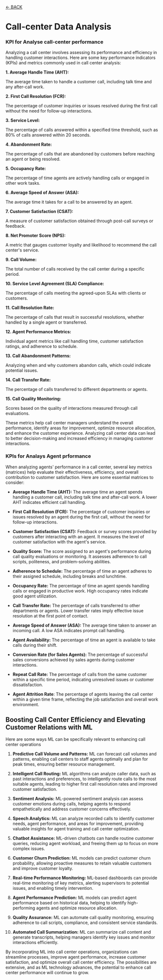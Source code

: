 [<- BACK](data_analysis.md)

# Call-center Data Analysis


### KPI for Analyse call-center performance

Analyzing a call center involves assessing its performance and efficiency in handling customer interactions. Here are some key performance indicators (KPIs) and metrics commonly used in call center analysis:

**1. Average Handle Time (AHT):** 
    
The average time taken to handle a customer call, including talk time and any after-call work.

**2. First Call Resolution (FCR):** 
    
The percentage of customer inquiries or issues resolved during the first call without the need for follow-up interactions.

**3. Service Level:**  

The percentage of calls answered within a specified time threshold, such as 80% of calls answered within 20 seconds.

**4. Abandonment Rate:** 

The percentage of calls that are abandoned by customers before reaching an agent or being resolved.

**5. Occupancy Rate:** 

The percentage of time agents are actively handling calls or engaged in other work tasks.

**6. Average Speed of Answer (ASA):** 

The average time it takes for a call to be answered by an agent.

**7. Customer Satisfaction (CSAT):**

 A measure of customer satisfaction obtained through post-call surveys or feedback.

**8. Net Promoter Score (NPS):** 

A metric that gauges customer loyalty and likelihood to recommend the call center's service.

**9. Call Volume:** 

The total number of calls received by the call center during a specific period.

**10. Service Level Agreement (SLA) Compliance:** 

The percentage of calls meeting the agreed-upon SLAs with clients or customers.

**11. Call Resolution Rate:** 

The percentage of calls that result in successful resolutions, whether handled by a single agent or transferred.

**12. Agent Performance Metrics:** 

Individual agent metrics like call handling time, customer satisfaction ratings, and adherence to schedule.

**13. Call Abandonment Patterns:**

 Analyzing when and why customers abandon calls, which could indicate potential issues.

**14. Call Transfer Rate:** 

The percentage of calls transferred to different departments or agents.

**15. Call Quality Monitoring:** 

Scores based on the quality of interactions measured through call evaluations.

These metrics help call center managers understand the overall performance, identify areas for improvement, optimize resource allocation, and enhance the customer experience. Analyzing call center data can lead to better decision-making and increased efficiency in managing customer interactions.

### KPIs for Analays Agent prformance

When analyzing agents' performance in a call center, several key metrics (matrices) help evaluate their effectiveness, efficiency, and overall contribution to customer satisfaction. Here are some essential matrices to consider:

*   **Average Handle Time (AHT):** The average time an agent spends handling a customer call, including talk time and after-call work. A lower AHT indicates efficient call handling.

*   **First Call Resolution (FCR):** The percentage of customer inquiries or issues resolved by an agent during the first call, without the need for follow-up interactions.

*   **Customer Satisfaction (CSAT):** Feedback or survey scores provided by customers after interacting with an agent. It measures the level of customer satisfaction with the agent's service.

*  **Quality Score:** The score assigned to an agent's performance during call quality evaluations or monitoring. It assesses adherence to call scripts, politeness, and problem-solving abilities.

*   **Adherence to Schedule:** The percentage of time an agent adheres to their assigned schedule, including breaks and lunchtime.

*   **Occupancy Rate:** The percentage of time an agent spends handling calls or engaged in productive work. High occupancy rates indicate good agent utilization.

*  **Call Transfer Rate:** The percentage of calls transferred to other departments or agents. Lower transfer rates imply effective issue resolution at the first point of contact.

*   **Average Speed of Answer (ASA):** The average time taken to answer an incoming call. A low ASA indicates prompt call handling.

*   **Agent Availability:** The percentage of time an agent is available to take calls during their shift.

*   **Conversion Rate (for Sales Agents):** The percentage of successful sales conversions achieved by sales agents during customer interactions.

*  **Repeat Call Rate:** The percentage of calls from the same customer within a specific time period, indicating unresolved issues or customer dissatisfaction.

*   **Agent Attrition Rate**: The percentage of agents leaving the call center within a given time frame, reflecting the job satisfaction and overall work environment.


## Boosting Call Center Efficiency and Elevating Customer Relations with ML

Here are some ways ML can be specifically relevant to enhancing call center operations

1. **Predictive Call Volume and Patterns:** ML can forecast call volumes and patterns, enabling call centers to staff agents optimally and plan for peak times, ensuring better resource management.

2. **Intelligent Call Routing:** ML algorithms can analyze caller data, such as past interactions and preferences, to intelligently route calls to the most suitable agents, leading to higher first call resolution rates and improved customer satisfaction.

3. **Sentiment Analysis:** ML-powered sentiment analysis can assess customer emotions during calls, helping agents to respond empathetically and address customer concerns effectively.

4. **Speech Analytics:** ML can analyze recorded calls to identify customer needs, agent performance, and areas for improvement, providing valuable insights for agent training and call center optimization.

5. **Chatbot Assistance:** ML-driven chatbots can handle routine customer queries, reducing agent workload, and freeing them up to focus on more complex issues.

6. **Customer Churn Prediction:** ML models can predict customer churn probability, allowing proactive measures to retain valuable customers and improve customer loyalty.

7. **Real-time Performance Monitoring:** ML-based dashboards can provide real-time monitoring of key metrics, alerting supervisors to potential issues, and enabling timely intervention.

8. **Agent Performance Prediction:** ML models can predict agent performance based on historical data, helping to identify high-performing agents and optimize resource allocation.

9. **Quality Assurance:** ML can automate call quality monitoring, ensuring adherence to call scripts, compliance, and consistent service standards.

10. **Automated Call Summarization:** ML can summarize call content and generate transcripts, helping managers identify key issues and monitor interactions efficiently.

By incorporating ML into call center operations, organizations can streamline processes, improve agent performance, increase customer satisfaction, and optimize overall call center efficiency. The possibilities are extensive, and as ML technology advances, the potential to enhance call center performance will continue to grow.